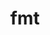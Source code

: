 ---
title: "fmt"
layout: cache
categories: [package, develop-2024-05-12]
meta: {"versions": ["10.2.1", "9.1.0"], "compilers": ["cce@=15.0.1", "gcc@=10.3.0", "gcc@=11.4.0", "gcc@=7.3.1", "gcc@=7.5.0", "gcc@=9.4.0", "oneapi@=2023.2.0", "oneapi@=2024.0.0"], "oss": ["amzn2", "rhel8", "sle_hpc15", "ubuntu18.04", "ubuntu20.04", "ubuntu22.04"], "platforms": ["linux"], "targets": ["aarch64", "neoverse_n1", "neoverse_v1", "neoverse_v2", "ppc64le", "x86_64_v3", "x86_64_v4", "zen4"], "stacks": ["aws-pcluster-x86_64_v4", "e4s", "e4s-cray-rhel", "e4s-cray-sles", "e4s-neoverse-v2", "e4s-neoverse_v1", "e4s-oneapi", "e4s-power", "e4s-rocm-external", "radiuss", "radiuss-aws", "radiuss-aws-aarch64", "root"], "num_specs": 16, "num_specs_by_stack": {"radiuss-aws-aarch64": 2, "root": 16, "radiuss-aws": 1, "aws-pcluster-x86_64_v4": 2, "e4s-cray-rhel": 1, "e4s-cray-sles": 1, "radiuss": 1, "e4s-power": 1, "e4s-neoverse_v1": 2, "e4s-neoverse-v2": 2, "e4s-rocm-external": 1, "e4s": 2, "e4s-oneapi": 1}}
spec_details: [{"hash": "2dsu67it5i7dutfqulfmr2xj2z4gwgn6", "compiler": "gcc@=7.3.1", "versions": ["10.2.1"], "os": "amzn2", "platform": "linux", "target": "aarch64", "variants": ["build_system=cmake", "build_type=Release", "cxxstd=11", "generator=make", "~ipo", "+pic", "~shared"], "stacks": ["radiuss-aws-aarch64", "root"], "size": "-", "tarball": "https://binaries.spack.io/develop-2024-05-12/build_cache/linux-amzn2-aarch64/gcc-7.3.1/fmt-10.2.1/linux-amzn2-aarch64-gcc-7.3.1-fmt-10.2.1-2dsu67it5i7dutfqulfmr2xj2z4gwgn6.spack"}, {"hash": "zewfqlytfhpa2o5hlcsm6ze4nlr4m4tc", "compiler": "gcc@=7.3.1", "versions": ["10.2.1"], "os": "amzn2", "platform": "linux", "target": "neoverse_n1", "variants": ["build_system=cmake", "build_type=Release", "cxxstd=11", "generator=make", "~ipo", "+pic", "~shared"], "stacks": ["radiuss-aws-aarch64", "root"], "size": "-", "tarball": "https://binaries.spack.io/develop-2024-05-12/build_cache/linux-amzn2-neoverse_n1/gcc-7.3.1/fmt-10.2.1/linux-amzn2-neoverse_n1-gcc-7.3.1-fmt-10.2.1-zewfqlytfhpa2o5hlcsm6ze4nlr4m4tc.spack"}, {"hash": "lec4t73lsixmvmnhqqgk6hfxvvznspvp", "compiler": "gcc@=7.3.1", "versions": ["10.2.1"], "os": "amzn2", "platform": "linux", "target": "x86_64_v3", "variants": ["build_system=cmake", "build_type=Release", "cxxstd=11", "generator=make", "~ipo", "+pic", "~shared"], "stacks": ["root", "radiuss-aws"], "size": "-", "tarball": "https://binaries.spack.io/develop-2024-05-12/build_cache/linux-amzn2-x86_64_v3/gcc-7.3.1/fmt-10.2.1/linux-amzn2-x86_64_v3-gcc-7.3.1-fmt-10.2.1-lec4t73lsixmvmnhqqgk6hfxvvznspvp.spack"}, {"hash": "ibxxmrc7mdxshlp3wnjy2rtewyidwgpx", "compiler": "oneapi@=2023.2.0", "versions": ["9.1.0"], "os": "amzn2", "platform": "linux", "target": "x86_64_v3", "variants": ["build_system=cmake", "build_type=Release", "cxxstd=11", "generator=make", "~ipo", "patches=08fb707", "+pic", "~shared"], "stacks": ["root", "aws-pcluster-x86_64_v4"], "size": "-", "tarball": "https://binaries.spack.io/develop-2024-05-12/build_cache/linux-amzn2-x86_64_v3/oneapi-2023.2.0/fmt-9.1.0/linux-amzn2-x86_64_v3-oneapi-2023.2.0-fmt-9.1.0-ibxxmrc7mdxshlp3wnjy2rtewyidwgpx.spack"}, {"hash": "i5xaouwemy6rhar4mxpujkiv5nyemw2o", "compiler": "oneapi@=2023.2.0", "versions": ["9.1.0"], "os": "amzn2", "platform": "linux", "target": "x86_64_v4", "variants": ["build_system=cmake", "build_type=Release", "cxxstd=11", "generator=make", "~ipo", "patches=08fb707", "+pic", "~shared"], "stacks": ["root", "aws-pcluster-x86_64_v4"], "size": "-", "tarball": "https://binaries.spack.io/develop-2024-05-12/build_cache/linux-amzn2-x86_64_v4/oneapi-2023.2.0/fmt-9.1.0/linux-amzn2-x86_64_v4-oneapi-2023.2.0-fmt-9.1.0-i5xaouwemy6rhar4mxpujkiv5nyemw2o.spack"}, {"hash": "7c7xrjeylnlurtj443ak4o7shckj7vtu", "compiler": "cce@=15.0.1", "versions": ["10.2.1"], "os": "rhel8", "platform": "linux", "target": "zen4", "variants": ["build_system=cmake", "build_type=Release", "cxxstd=11", "generator=make", "~ipo", "+pic", "~shared"], "stacks": ["root", "e4s-cray-rhel"], "size": "-", "tarball": "https://binaries.spack.io/develop-2024-05-12/build_cache/linux-rhel8-zen4/cce-15.0.1/fmt-10.2.1/linux-rhel8-zen4-cce-15.0.1-fmt-10.2.1-7c7xrjeylnlurtj443ak4o7shckj7vtu.spack"}, {"hash": "rwcw7ocltiost6zfu2tib7ac5ao46d3u", "compiler": "gcc@=10.3.0", "versions": ["10.2.1"], "os": "sle_hpc15", "platform": "linux", "target": "x86_64_v4", "variants": ["build_system=cmake", "build_type=Release", "cxxstd=11", "generator=make", "~ipo", "+pic", "~shared"], "stacks": ["e4s-cray-sles", "root"], "size": "-", "tarball": "https://binaries.spack.io/develop-2024-05-12/build_cache/linux-sle_hpc15-x86_64_v4/gcc-10.3.0/fmt-10.2.1/linux-sle_hpc15-x86_64_v4-gcc-10.3.0-fmt-10.2.1-rwcw7ocltiost6zfu2tib7ac5ao46d3u.spack"}, {"hash": "yr4uemxzbq67t6mod5lm4gkofwcicltf", "compiler": "gcc@=7.5.0", "versions": ["10.2.1"], "os": "ubuntu18.04", "platform": "linux", "target": "x86_64_v3", "variants": ["build_system=cmake", "build_type=Release", "cxxstd=11", "generator=make", "~ipo", "+pic", "~shared"], "stacks": ["radiuss", "root"], "size": "-", "tarball": "https://binaries.spack.io/develop-2024-05-12/build_cache/linux-ubuntu18.04-x86_64_v3/gcc-7.5.0/fmt-10.2.1/linux-ubuntu18.04-x86_64_v3-gcc-7.5.0-fmt-10.2.1-yr4uemxzbq67t6mod5lm4gkofwcicltf.spack"}, {"hash": "7clawmg5v4sl5ct23ssqbxfoezyg46kw", "compiler": "gcc@=9.4.0", "versions": ["10.2.1"], "os": "ubuntu20.04", "platform": "linux", "target": "ppc64le", "variants": ["build_system=cmake", "build_type=Release", "cxxstd=11", "generator=make", "~ipo", "+pic", "~shared"], "stacks": ["root", "e4s-power"], "size": "-", "tarball": "https://binaries.spack.io/develop-2024-05-12/build_cache/linux-ubuntu20.04-ppc64le/gcc-9.4.0/fmt-10.2.1/linux-ubuntu20.04-ppc64le-gcc-9.4.0-fmt-10.2.1-7clawmg5v4sl5ct23ssqbxfoezyg46kw.spack"}, {"hash": "bjiy2hxw6i7ovzp3j3eed6ivnhuulmia", "compiler": "gcc@=11.4.0", "versions": ["10.2.1"], "os": "ubuntu22.04", "platform": "linux", "target": "neoverse_v1", "variants": ["build_system=cmake", "build_type=Release", "cxxstd=17", "generator=make", "~ipo", "+pic", "~shared"], "stacks": ["root", "e4s-neoverse_v1"], "size": "-", "tarball": "https://binaries.spack.io/develop-2024-05-12/build_cache/linux-ubuntu22.04-neoverse_v1/gcc-11.4.0/fmt-10.2.1/linux-ubuntu22.04-neoverse_v1-gcc-11.4.0-fmt-10.2.1-bjiy2hxw6i7ovzp3j3eed6ivnhuulmia.spack"}, {"hash": "xwpz2i4nn7lf3cj6os2r56lxv6mwrh3q", "compiler": "gcc@=11.4.0", "versions": ["10.2.1"], "os": "ubuntu22.04", "platform": "linux", "target": "neoverse_v1", "variants": ["build_system=cmake", "build_type=Release", "cxxstd=11", "generator=make", "~ipo", "+pic", "~shared"], "stacks": ["root", "e4s-neoverse_v1"], "size": "-", "tarball": "https://binaries.spack.io/develop-2024-05-12/build_cache/linux-ubuntu22.04-neoverse_v1/gcc-11.4.0/fmt-10.2.1/linux-ubuntu22.04-neoverse_v1-gcc-11.4.0-fmt-10.2.1-xwpz2i4nn7lf3cj6os2r56lxv6mwrh3q.spack"}, {"hash": "up3rzzi3sbrmkqaz5p44eamzz6wuedxe", "compiler": "gcc@=11.4.0", "versions": ["10.2.1"], "os": "ubuntu22.04", "platform": "linux", "target": "neoverse_v2", "variants": ["build_system=cmake", "build_type=Release", "cxxstd=17", "generator=make", "~ipo", "+pic", "~shared"], "stacks": ["root", "e4s-neoverse-v2"], "size": "-", "tarball": "https://binaries.spack.io/develop-2024-05-12/build_cache/linux-ubuntu22.04-neoverse_v2/gcc-11.4.0/fmt-10.2.1/linux-ubuntu22.04-neoverse_v2-gcc-11.4.0-fmt-10.2.1-up3rzzi3sbrmkqaz5p44eamzz6wuedxe.spack"}, {"hash": "jhwpf4uvmfot7nx5jx6t6dmtlvakgdua", "compiler": "gcc@=11.4.0", "versions": ["10.2.1"], "os": "ubuntu22.04", "platform": "linux", "target": "neoverse_v2", "variants": ["build_system=cmake", "build_type=Release", "cxxstd=11", "generator=make", "~ipo", "+pic", "~shared"], "stacks": ["root", "e4s-neoverse-v2"], "size": "-", "tarball": "https://binaries.spack.io/develop-2024-05-12/build_cache/linux-ubuntu22.04-neoverse_v2/gcc-11.4.0/fmt-10.2.1/linux-ubuntu22.04-neoverse_v2-gcc-11.4.0-fmt-10.2.1-jhwpf4uvmfot7nx5jx6t6dmtlvakgdua.spack"}, {"hash": "qxiz6g7ztg3lzv7jodmb5xclgpduypvc", "compiler": "gcc@=11.4.0", "versions": ["10.2.1"], "os": "ubuntu22.04", "platform": "linux", "target": "x86_64_v3", "variants": ["build_system=cmake", "build_type=Release", "cxxstd=11", "generator=make", "~ipo", "+pic", "~shared"], "stacks": ["root", "e4s-rocm-external", "e4s"], "size": "-", "tarball": "https://binaries.spack.io/develop-2024-05-12/build_cache/linux-ubuntu22.04-x86_64_v3/gcc-11.4.0/fmt-10.2.1/linux-ubuntu22.04-x86_64_v3-gcc-11.4.0-fmt-10.2.1-qxiz6g7ztg3lzv7jodmb5xclgpduypvc.spack"}, {"hash": "j5rx4wjjdynbka5rb73ipsjip35v2rir", "compiler": "gcc@=11.4.0", "versions": ["10.2.1"], "os": "ubuntu22.04", "platform": "linux", "target": "x86_64_v3", "variants": ["build_system=cmake", "build_type=Release", "cxxstd=17", "generator=make", "~ipo", "+pic", "~shared"], "stacks": ["root", "e4s"], "size": "-", "tarball": "https://binaries.spack.io/develop-2024-05-12/build_cache/linux-ubuntu22.04-x86_64_v3/gcc-11.4.0/fmt-10.2.1/linux-ubuntu22.04-x86_64_v3-gcc-11.4.0-fmt-10.2.1-j5rx4wjjdynbka5rb73ipsjip35v2rir.spack"}, {"hash": "roizlhg37mbtwtgra6mdtdcl2kcb6f2i", "compiler": "oneapi@=2024.0.0", "versions": ["10.2.1"], "os": "ubuntu22.04", "platform": "linux", "target": "x86_64_v3", "variants": ["build_system=cmake", "build_type=Release", "cxxstd=11", "generator=make", "~ipo", "+pic", "~shared"], "stacks": ["root", "e4s-oneapi"], "size": "-", "tarball": "https://binaries.spack.io/develop-2024-05-12/build_cache/linux-ubuntu22.04-x86_64_v3/oneapi-2024.0.0/fmt-10.2.1/linux-ubuntu22.04-x86_64_v3-oneapi-2024.0.0-fmt-10.2.1-roizlhg37mbtwtgra6mdtdcl2kcb6f2i.spack"}]
---